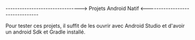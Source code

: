 --------------------------------> Projets Android Natif <--------------------------------

Pour tester ces projets, il suffit de les ouvrir avec Android Studio et d'avoir un android Sdk et Gradle installé.
